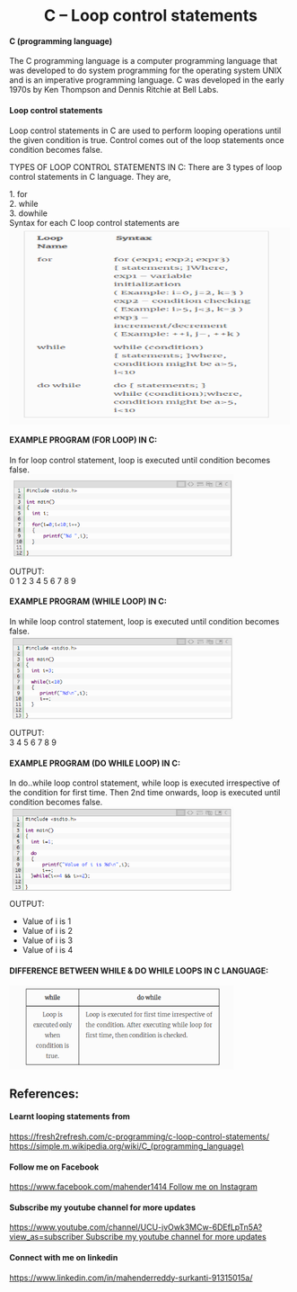 
 <h1 align="center"> C – Loop control statements </h1>
 <h4>C (programming language)</h4>
 <p>The C programming language is a computer programming language that was developed to do system programming for the operating system       UNIX and is an imperative programming language. C was developed in the early 1970s by Ken Thompson and Dennis Ritchie at Bell Labs.</p>
<h4>Loop control statements</h4>
<p> Loop control statements in C are used to perform looping operations until the given condition is true. Control comes out of the loop statements once condition becomes false. </p>
TYPES OF LOOP CONTROL STATEMENTS IN C:
There are 3 types of loop control statements in C language. They are,<br>
<p>
        1. for <br>
        2. while <br>
        3. dowhile <br>
        Syntax for each C loop control statements are<br>
        <img src="Screenshot (18).png" height="350" width="500" align="center"></p>
<h4> EXAMPLE PROGRAM (FOR LOOP) IN C: </h4>
   <p> In for loop control statement, loop is executed until condition becomes false.<br>
<img src="FOR.png" height="150" width="400" align="center">
</p>
OUTPUT: <br>
0 1 2 3 4 5 6 7 8 9 <br>
<h4> EXAMPLE PROGRAM (WHILE LOOP) IN C: </h4>
In while loop control statement, loop is executed until condition becomes false.<br>
<img src="while.png" height="150" width="400" align="center">

OUTPUT:<br>
3 4 5 6 7 8 9 <br>

<h4> EXAMPLE PROGRAM (DO WHILE LOOP) IN C: </h4>
In do..while loop control statement, while loop is executed irrespective of the condition for first time. Then 2nd time onwards, loop is executed until condition becomes false.<br>
<img src="dowhile.png" height="150" width="400" align="center">

OUTPUT: <br>
- Value of i is 1 <br>
- Value of i is 2 <br>
- Value of i is 3 <br>
- Value of i is 4 <br>

<h4> DIFFERENCE BETWEEN WHILE & DO WHILE LOOPS IN C LANGUAGE: </h4>
<img src="differences.png" height="150" width="400" align="center">

<h2>References:</h2>
<h4>Learnt looping statements from </h4>
<a href="https://fresh2refresh.com/c-programming/c-loop-control-statements/"> https://fresh2refresh.com/c-programming/c-loop-control-statements/  </a><br> 
<a href="https://simple.m.wikipedia.org/wiki/C_(programming_language)">https://simple.m.wikipedia.org/wiki/C_(programming_language)</a> <br> 
<h4> Follow me on Facebook </h4>
<a href="https://www.facebook.com/mahender1414 ">https://www.facebook.com/mahender1414 Follow me on Instagram </a> <br> 
<h4>Subscribe my youtube channel for more updates</h4>
<a href="https://www.youtube.com/channel/UCU-jvOwk3MCw-6DEfLpTn5A?view_as=subscriber">https://www.youtube.com/channel/UCU-jvOwk3MCw-6DEfLpTn5A?view_as=subscriber Subscribe my youtube channel for more updates</a>  <br> 
<h4> Connect with me on linkedin  </h4>
<a href="https://www.linkedin.com/in/mahenderreddy-surkanti-91315015a/">https://www.linkedin.com/in/mahenderreddy-surkanti-91315015a/ </a> <br> 
